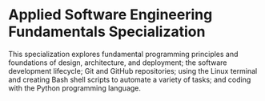 # Applied Software Engineering Fundamentals Specialization

This specialization explores fundamental programming principles and foundations of design, architecture, and deployment; the software development lifecycle; Git and GitHub repositories; using the Linux terminal and creating Bash shell scripts to automate a variety of tasks; and coding with the Python programming language.